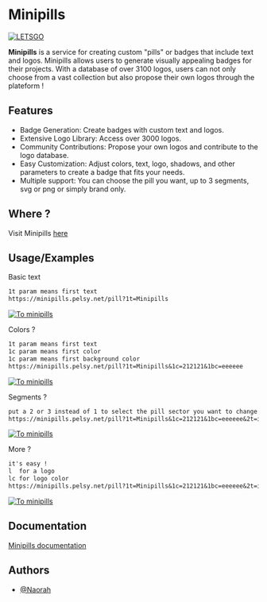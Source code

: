 
# Minipills 

[![LETSGO](https://minipills.pelsy.net/favicon.png)](https://minipills.pelsy.net)

**Minipills** is a service for creating custom "pills" or badges that include text and logos. Minipills allows users to generate visually appealing badges for their projects. With a database of over 3100 logos, users can not only choose from a vast collection but also propose their own logos through the plateform !

## Features
- Badge Generation: Create badges with custom text and logos.
- Extensive Logo Library: Access over 3000 logos.
- Community Contributions: Propose your own logos and contribute to the logo database.
- Easy Customization: Adjust colors, text, logo, shadows, and other parameters to create a badge that fits your needs.
- Multiple support: You can choose the pill you want, up to 3 segments, svg or png or simply brand only.

## Where ?

Visit Minipills [here](https://minipills.pelsy.net)


## Usage/Examples

Basic text
```md
1t param means first text
https://minipills.pelsy.net/pill?1t=Minipills
```

[![To minipills](https://minipills.pelsy.net/pill?1t=Minipills)](https://minipills.pelsy.net)


Colors ?

```md
1t param means first text
1c param means first color
1c param means first background color
https://minipills.pelsy.net/pill?1t=Minipills&1c=212121&1bc=eeeeee
```

[![To minipills](https://minipills.pelsy.net/pill?1t=Minipills&1c=212121&1bc=eeeeee)](https://minipills.pelsy.net)

Segments ?

```md
put a 2 or 3 instead of 1 to select the pill sector you want to change !
https://minipills.pelsy.net/pill?1t=Minipills&1c=212121&1bc=eeeeee&2t=is&3t=AWESOME
```

[![To minipills](https://minipills.pelsy.net/pill?1t=Minipills&1c=212121&1bc=eeeeee&2t=is&3t=AWESOME)](https://minipills.pelsy.net)

More ?

```md
it's easy !
l  for a logo
lc for logo color
https://minipills.pelsy.net/pill?1t=Minipills&1c=212121&1bc=eeeeee&2t=is&3t=AWESOME&l=minipills&lc=e3a300
```

[![To minipills](https://minipills.pelsy.net/pill?1t=Minipills&1c=212121&1bc=eeeeee&2t=is&3t=AWESOME&l=minipills&lc=e3a300)](https://minipills.pelsy.net)

## Documentation

[Minipills documentation](https://minipills.pelsy.net/docs)


## Authors

- [@Naorah](https://www.github.com/Naorah)

